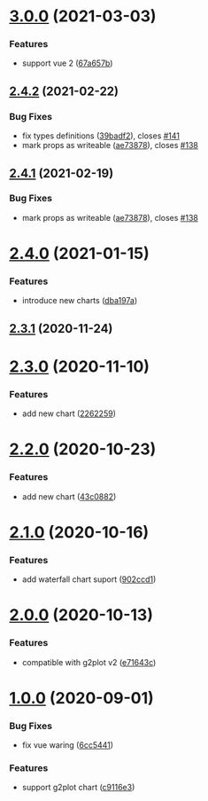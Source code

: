 # [3.0.0](https://github.com/open-data-plan/g2plot-vue/compare/v2.4.2...v3.0.0) (2021-03-03)


### Features

* support vue 2 ([67a657b](https://github.com/open-data-plan/g2plot-vue/commit/67a657bc61f3f13b2f05c3014371518128cbc035))



## [2.4.2](https://github.com/open-data-plan/g2plot-vue/compare/v2.4.0...v2.4.2) (2021-02-22)


### Bug Fixes

* fix types definitions ([39badf2](https://github.com/open-data-plan/g2plot-vue/commit/39badf2ea51a833185a915af29baf152f30dd939)), closes [#141](https://github.com/open-data-plan/g2plot-vue/issues/141)
* mark props as writeable ([ae73878](https://github.com/open-data-plan/g2plot-vue/commit/ae738782b5b43c9ec75a35fd6e566367bf007481)), closes [#138](https://github.com/open-data-plan/g2plot-vue/issues/138)



## [2.4.1](https://github.com/open-data-plan/g2plot-vue/compare/v2.4.0...v2.4.1) (2021-02-19)


### Bug Fixes

* mark props as writeable ([ae73878](https://github.com/open-data-plan/g2plot-vue/commit/ae738782b5b43c9ec75a35fd6e566367bf007481)), closes [#138](https://github.com/open-data-plan/g2plot-vue/issues/138)



# [2.4.0](https://github.com/open-data-plan/g2plot-vue/compare/v2.3.1...v2.4.0) (2021-01-15)

### Features

- introduce new charts ([dba197a](https://github.com/open-data-plan/g2plot-vue/commit/dba197a48ec3b8f70699045081b1e91797447348))

## [2.3.1](https://github.com/open-data-plan/g2plot-vue/compare/v2.3.0...v2.3.1) (2020-11-24)

# [2.3.0](https://github.com/open-data-plan/g2plot-vue/compare/v2.2.0...v2.3.0) (2020-11-10)

### Features

- add new chart ([2262259](https://github.com/open-data-plan/g2plot-vue/commit/2262259be07e415ab0142c851b225c5403657d71))

# [2.2.0](https://github.com/open-data-plan/g2plot-vue/compare/v2.1.0...v2.2.0) (2020-10-23)

### Features

- add new chart ([43c0882](https://github.com/open-data-plan/g2plot-vue/commit/43c08825b4cfa4134eca425a5507b3dfed474c5f))

# [2.1.0](https://github.com/open-data-plan/g2plot-vue/compare/v2.0.0...v2.1.0) (2020-10-16)

### Features

- add waterfall chart suport ([902ccd1](https://github.com/open-data-plan/g2plot-vue/commit/902ccd1c8d2344871335c888b20192eae6cda057))

# [2.0.0](https://github.com/open-data-plan/g2plot-vue/compare/v1.0.0...v2.0.0) (2020-10-13)

### Features

- compatible with g2plot v2 ([e71643c](https://github.com/open-data-plan/g2plot-vue/commit/e71643c8aaa9d037a8291d99a3e27bb02875e518))

# [1.0.0](https://github.com/open-data-plan/g2plot-vue/compare/c9116e3280cd5c18241cd101aa787063806fe19f...v1.0.0) (2020-09-01)

### Bug Fixes

- fix vue waring ([6cc5441](https://github.com/open-data-plan/g2plot-vue/commit/6cc54414038b93f2eb64098348333de365e65591))

### Features

- support g2plot chart ([c9116e3](https://github.com/open-data-plan/g2plot-vue/commit/c9116e3280cd5c18241cd101aa787063806fe19f))
